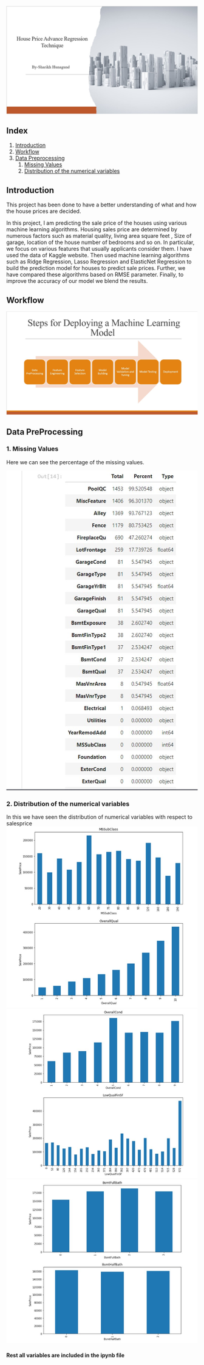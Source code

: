 ![photo](s1.jpg)
## Index
1. [Introduction](#Introduction)
2. [Workflow](#Workflow)
3. [Data Preprocessing](#DataPreprocessing)
    1. [Missing Values](#1.-Missing-Values)
    2. [Distribution of the numerical variables](#2.-Distribution-of-the-numerical-variables )

## Introduction
This project has been done to have a better understanding of what and how the house prices are decided.

In this project, I am  predicting the sale price of the houses using various machine learning algorithms. Housing sales price are determined by numerous factors such as material quality, living area square feet , Size of garage, location of the house number of bedrooms and so on. In particular, we focus on various features that usually applicants consider them. I have used the data of Kaggle website. Then used machine learning algorithms such as Ridge Regression, Lasso Regression and ElasticNet Regression to build the prediction model for houses to predict sale prices. Further, we have compared these algorithms based on RMSE parameter. Finally, to improve the accuracy of our model we blend the results.

## Workflow
![photo](s2.jpg)

## Data PreProcessing 
### 1. Missing Values 
Here we can see the percentage of the missing values.

![photo](pic1.jpg)
### 2. Distribution of the numerical variables  
In this we have seen the distribution of numerical variables with respect to salesprice
![photo](pic2.jpg)
![photo](pic3.jpg)
![photo](pic4.jpg)
#### Rest all variables are included in the ipynb file 

